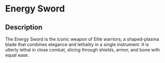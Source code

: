 # Energy Sword

## Description

The Energy Sword is the iconic weapon of Elite warriors; a shaped-plasma blade that combines elegance and lethality in a single instrument. It is utterly lethal in close combat, slicing through shields, armor, and bone with equal ease.
